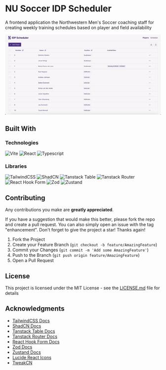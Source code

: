 # NU Soccer IDP Scheduler

A frontend application the Northwestern Men's Soccer coaching staff for creating weekly training schedules based on player and field availability

![Project Demo](images/demo.png)

## Built With

### Technologies
![Vite](https://img.shields.io/badge/Vite-B73BFE?style=for-the-badge&logo=vite&logoColor=FFD62E)
![React](https://img.shields.io/badge/React-20232A?style=for-the-badge&logo=react&logoColor=61DAFB)
![Typescript](https://img.shields.io/badge/TypeScript-007ACC?style=for-the-badge&logo=typescript&logoColor=white)

### Libraries
![TailwindCSS](https://img.shields.io/badge/Tailwind_CSS-38B2AC?style=for-the-badge&logo=tailwind-css&logoColor=white)
![ShadCN](https://img.shields.io/badge/shadcn%2Fui-000000?style=for-the-badge&logo=shadcnui&logoColor=white)
![Tanstack Table](https://img.shields.io/badge/tanstack%20table-1867C0?style=for-the-badge&logo=react%20table&logoColor=white)
![Tanstack Router](https://img.shields.io/badge/Tanstack%20Router-6DB33F?style=for-the-badge&logo=react%20table&logoColor=white)
![React Hook Form](https://img.shields.io/badge/React%20Hook%20Form-%23EC5990.svg?style=for-the-badge&logo=reacthookform&logoColor=white)
![Zod](https://img.shields.io/badge/zod-%233068b7.svg?style=for-the-badge&logo=zod&logoColor=white)
![Zustand](https://img.shields.io/badge/Zustand-5190cf?style=for-the-badge&logo=zustand&logoColor=white)

## Contributing

Any contributions you make are **greatly appreciated**.

If you have a suggestion that would make this better, please fork the repo and create a pull request. You can also simply open an issue with the tag "enhancement".
Don't forget to give the project a star! Thanks again!

1. Fork the Project
2. Create your Feature Branch (`git checkout -b feature/AmazingFeature`)
3. Commit your Changes (`git commit -m 'Add some AmazingFeature'`)
4. Push to the Branch (`git push origin feature/AmazingFeature`)
5. Open a Pull Request

## License

This project is licensed under the MIT License - see the [LICENSE.md](https://github.com/LarryLing/idp-scheduler/blob/main/LICENSE.md) file for details

## Acknowledgments

* [TailwindCSS Docs](https://tailwindcss.com/docs/installation/using-vite)
* [ShadCN Docs](https://ui.shadcn.com/docs/installation)
* [Tanstack Table Docs](https://tanstack.com/table/latest/docs/introduction)
* [Tanstack Router Docs](https://tanstack.com/router/latest/docs/framework/react/overview)
* [React Hook Form Docs](https://react-hook-form.com)
* [Zod Docs](https://zod.dev)
* [Zustand Docs](https://zustand.docs.pmnd.rs/getting-started/introduction)
* [Lucide React Icons](https://lucide.dev)
* [TweakCN](https://tweakcn.com)
